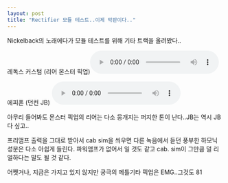 ```yaml
---
layout: post
title: "Rectifier 모듈 테스트..이제 막판이다.."
---
```


Nickelback의 노래에다가 모듈 테스트를 위해 기타 트랙을 올려봤다..

레독스 커스텀 (리어 몬스터 픽업)<audio src="/assets/images/d76fdf5062cf8a9cdbcdd3aa997633e2.mp3" controls preload></audio>

에피폰 (던컨 JB)
<audio src="/assets/images/1fc14bab1fa87d6c72c0b4199a72d3d9.mp3" controls preload></audio>


아무리 들어봐도 몬스터 픽업의 리어는 다소 뭉개지는 퍼지한 톤이 난다..JB는 역시 JB다 싶고..

프리앰프 출력을 그대로 받아서 cab sim을 씌우면 다른 녹음에서 듣던 풍부한 하모닉 성분은 다소 아쉽게 들린다. 파워앰프가 없어서 일 것도 같고 cab. sim이 그만큼 덜 리얼하다는 말도 될 것 같다.

어쨋거나, 지금은 가지고 있지 않지만 궁극의 메틀기타 픽업은 EMG..그것도 81


